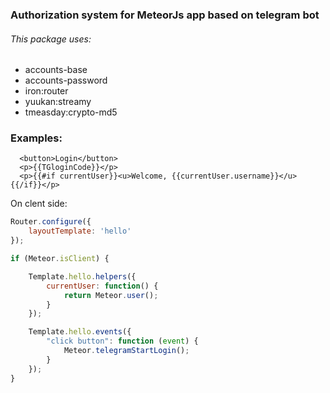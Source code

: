 ### Authorization system for MeteorJs app based on telegram bot
###### This package uses:
* accounts-base
* accounts-password
* iron:router
* yuukan:streamy
* tmeasday:crypto-md5

### Examples:

```language-html
  <button>Login</button>
  <p>{{TGloginCode}}</p>
  <p>{{#if currentUser}}<u>Welcome, {{currentUser.username}}</u>{{/if}}</p>
```

On clent side:

```javascript
Router.configure({
	layoutTemplate: 'hello'
});

if (Meteor.isClient) {

	Template.hello.helpers({
		currentUser: function() {
			return Meteor.user();
		}
	});

	Template.hello.events({
		"click button": function (event) {
			Meteor.telegramStartLogin();
		}
	});
}
```